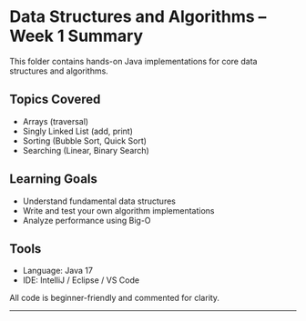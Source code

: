 # Data Structures and Algorithms – Week 1 Summary

This folder contains hands-on Java implementations for core data structures and algorithms.

## Topics Covered
- Arrays (traversal)
- Singly Linked List (add, print)
- Sorting (Bubble Sort, Quick Sort)
- Searching (Linear, Binary Search)

## Learning Goals
- Understand fundamental data structures
- Write and test your own algorithm implementations
- Analyze performance using Big-O

## Tools
- Language: Java 17
- IDE: IntelliJ / Eclipse / VS Code

All code is beginner-friendly and commented for clarity.

---
